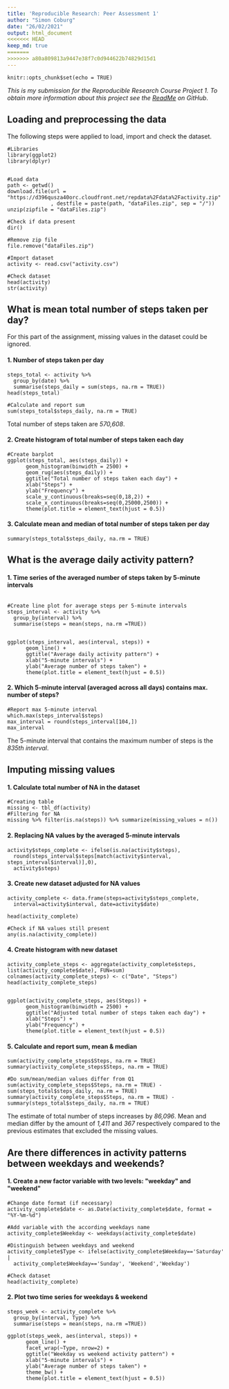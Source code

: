 ```yaml
---
title: 'Reproducible Research: Peer Assessment 1'
author: "Simon Coburg"
date: "26/02/2021"
output: html_document
<<<<<<< HEAD
keep_md: true
=======
>>>>>>> a80a809813a9447e38f7c0d944622b74829d15d1
---
```


```{r setup, include=FALSE}
knitr::opts_chunk$set(echo = TRUE)
```

*This is my submission for the Reproducible Research Course Project 1. To obtain more information about this project see the [ReadMe](https://github.com/NestaKobe/RepData_PeerAssessment1/blob/master/README.md) on GitHub*.

## Loading and preprocessing the data
The following steps were applied to load, import and check the dataset.

```{r presettings, loading data}
#Libraries
library(ggplot2)
library(dplyr)


#Load data
path <- getwd()
download.file(url = "https://d396qusza40orc.cloudfront.net/repdata%2Fdata%2Factivity.zip"
              , destfile = paste(path, "dataFiles.zip", sep = "/"))
unzip(zipfile = "dataFiles.zip")

#Check if data present
dir() 

#Remove zip file
file.remove("dataFiles.zip")

#Import dataset
activity <- read.csv("activity.csv")

#Check dataset
head(activity)
str(activity)
```


## What is mean total number of steps taken per day?
For this part of the assignment, missing values in the dataset could be ignored.

#### 1. Number of steps taken per day
```{r}
steps_total <- activity %>%
  group_by(date) %>%
  summarise(steps_daily = sum(steps, na.rm = TRUE))
head(steps_total)

#Calculate and report sum
sum(steps_total$steps_daily, na.rm = TRUE)

```
Total number of steps taken are *570,608*.

#### 2. Create histogram of total number of steps taken each day
```{r}
#Create barplot
ggplot(steps_total, aes(steps_daily)) + 
      geom_histogram(binwidth = 2500) +
      geom_rug(aes(steps_daily)) +
      ggtitle("Total number of steps taken each day") +
      xlab("Steps") + 
      ylab("Frequency") +
      scale_y_continuous(breaks=seq(0,18,2)) +
      scale_x_continuous(breaks=seq(0,25000,2500)) +
      theme(plot.title = element_text(hjust = 0.5))
```

#### 3. Calculate mean and median of total number of steps taken per day

```{r}
summary(steps_total$steps_daily, na.rm = TRUE)
```

## What is the average daily activity pattern?

#### 1. Time series of the averaged number of steps taken by 5-minute intervals
```{r}

#Create line plot for average steps per 5-minute intervals
steps_interval <- activity %>% 
  group_by(interval) %>%
  summarise(steps = mean(steps, na.rm =TRUE))


ggplot(steps_interval, aes(interval, steps)) +
      geom_line() +
      ggtitle("Average daily activity pattern") +
      xlab("5-minute intervals") +
      ylab("Average number of steps taken") +
      theme(plot.title = element_text(hjust = 0.5))
```
#### 2. Which 5-minute interval (averaged across all days) contains max. number of steps?

```{r}
#Report max 5-minute interval
which.max(steps_interval$steps)
max_interval = round(steps_interval[104,])
max_interval
```
The 5-minute interval that contains the maximum number of steps is the *835th interval*.

## Imputing missing values

#### 1. Calculate total number of NA in the dataset
```{r}
#Creating table
missing <- tbl_df(activity)
#Filtering for NA
missing %>% filter(is.na(steps)) %>% summarize(missing_values = n())
```

#### 2. Replacing NA values by the averaged 5-minute intervals
```{r}
activity$steps_complete <- ifelse(is.na(activity$steps), 
  round(steps_interval$steps[match(activity$interval, steps_interval$interval)],0), 
  activity$steps)
```

#### 3. Create new dataset adjusted for NA values
```{r}
activity_complete <- data.frame(steps=activity$steps_complete, 
  interval=activity$interval, date=activity$date)

head(activity_complete)

#Check if NA values still present
any(is.na(activity_complete))
```

#### 4. Create histogram with new dataset
```{r}
activity_complete_steps <- aggregate(activity_complete$steps, list(activity_complete$date), FUN=sum)
colnames(activity_complete_steps) <- c("Date", "Steps")
head(activity_complete_steps)


ggplot(activity_complete_steps, aes(Steps)) +
      geom_histogram(binwidth = 2500) +
      ggtitle("Adjusted total number of steps taken each day") +
      xlab("Steps") + 
      ylab("Frequency") +
      theme(plot.title = element_text(hjust = 0.5))
```

#### 5. Calculate and report sum, mean & median
```{r}
sum(activity_complete_steps$Steps, na.rm = TRUE)
summary(activity_complete_steps$Steps, na.rm = TRUE)

#Do sum/mean/median values differ from Q1
sum(activity_complete_steps$Steps, na.rm = TRUE) - sum(steps_total$steps_daily, na.rm = TRUE)
summary(activity_complete_steps$Steps, na.rm = TRUE) - summary(steps_total$steps_daily, na.rm = TRUE)

```
The estimate of total number of steps increases by *86,096*. Mean and median differ by the amount of *1,411* and *367* respectively compared to the previous estimates that excluded the missing values.

## Are there differences in activity patterns between weekdays and weekends?

#### 1. Create a new factor variable with two levels: "weekday" and "weekend"
```{r}
#Change date format (if necessary)
activity_complete$date <- as.Date(activity_complete$date, format = "%Y-%m-%d")

#Add variable with the according weekdays name
activity_complete$Weekday <- weekdays(activity_complete$date)

#Distinguish between weekdays and weekend
activity_complete$Type <- ifelse(activity_complete$Weekday=='Saturday' | 
  activity_complete$Weekday=='Sunday', 'Weekend','Weekday')

#Check dataset
head(activity_complete)
```

#### 2. Plot two time series for weekdays & weekend
```{r}
steps_week <- activity_complete %>% 
  group_by(interval, Type) %>%
  summarise(steps = mean(steps, na.rm =TRUE))

ggplot(steps_week, aes(interval, steps)) +
      geom_line() +
      facet_wrap(~Type, nrow=2) +
      ggtitle("Weekday vs weekend activity pattern") +
      xlab("5-minute intervals") +
      ylab("Average number of steps taken") +
      theme_bw() +
      theme(plot.title = element_text(hjust = 0.5))
```

